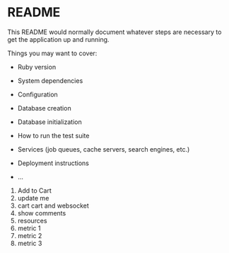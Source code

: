 # README

This README would normally document whatever steps are necessary to get the
application up and running.

Things you may want to cover:

* Ruby version

* System dependencies

* Configuration

* Database creation

* Database initialization

* How to run the test suite

* Services (job queues, cache servers, search engines, etc.)

* Deployment instructions

* ...

1. Add to Cart
2. update me
3. cart cart and websocket
4. show comments
5. resources
6. metric 1
7. metric 2
8. metric 3
